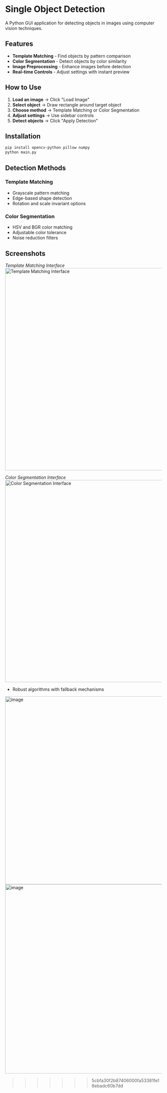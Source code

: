 # Single Object Detection

A Python GUI application for detecting objects in images using computer vision techniques.

## Features

- **Template Matching** - Find objects by pattern comparison
- **Color Segmentation** - Detect objects by color similarity
- **Image Preprocessing** - Enhance images before detection
- **Real-time Controls** - Adjust settings with instant preview

## How to Use

1. **Load an image** → Click "Load Image"
2. **Select object** → Draw rectangle around target object
3. **Choose method** → Template Matching or Color Segmentation
4. **Adjust settings** → Use sidebar controls
5. **Detect objects** → Click "Apply Detection"

## Installation

```bash
pip install opencv-python pillow numpy
python main.py
```

## Detection Methods

### Template Matching
- Grayscale pattern matching
- Edge-based shape detection
- Rotation and scale invariant options

### Color Segmentation
- HSV and BGR color matching
- Adjustable color tolerance
- Noise reduction filters

## Screenshots

*Template Matching Interface*
<img width="650" alt="Template Matching Interface" src="https://github.com/user-attachments/assets/dd2d38ab-c795-477c-abf4-afe804f24d2d" />

*Color Segmentation Interface*
<img width="650" alt="Color Segmentation Interface" src="https://github.com/user-attachments/assets/your-second-screenshot-url" />
  - Robust algorithms with fallback mechanisms

<img width="776" height="604" alt="image" src="https://github.com/user-attachments/assets/68e50ceb-406d-4c3d-bb9c-f526da6cc169" />
<img width="780" height="608" alt="image" src="https://github.com/user-attachments/assets/29536f6e-c91e-4e09-90e1-53354b3827d5" />



>>>>>>> 5cbfa30f2b87406000fa53381fe18ebadc60b7dd
